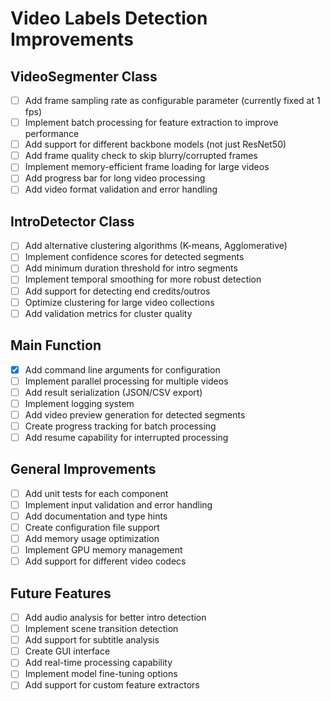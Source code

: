 # Video Labels Detection Improvements

## VideoSegmenter Class
- [ ] Add frame sampling rate as configurable parameter (currently fixed at 1 fps)
- [ ] Implement batch processing for feature extraction to improve performance
- [ ] Add support for different backbone models (not just ResNet50)
- [ ] Add frame quality check to skip blurry/corrupted frames
- [ ] Implement memory-efficient frame loading for large videos
- [ ] Add progress bar for long video processing
- [ ] Add video format validation and error handling

## IntroDetector Class
- [ ] Add alternative clustering algorithms (K-means, Agglomerative)
- [ ] Implement confidence scores for detected segments
- [ ] Add minimum duration threshold for intro segments
- [ ] Implement temporal smoothing for more robust detection
- [ ] Add support for detecting end credits/outros
- [ ] Optimize clustering for large video collections
- [ ] Add validation metrics for cluster quality

## Main Function
- [x] Add command line arguments for configuration
- [ ] Implement parallel processing for multiple videos
- [ ] Add result serialization (JSON/CSV export)
- [ ] Implement logging system
- [ ] Add video preview generation for detected segments
- [ ] Create progress tracking for batch processing
- [ ] Add resume capability for interrupted processing

## General Improvements
- [ ] Add unit tests for each component
- [ ] Implement input validation and error handling
- [ ] Add documentation and type hints
- [ ] Create configuration file support
- [ ] Add memory usage optimization
- [ ] Implement GPU memory management
- [ ] Add support for different video codecs

## Future Features
- [ ] Add audio analysis for better intro detection
- [ ] Implement scene transition detection
- [ ] Add support for subtitle analysis
- [ ] Create GUI interface
- [ ] Add real-time processing capability
- [ ] Implement model fine-tuning options
- [ ] Add support for custom feature extractors